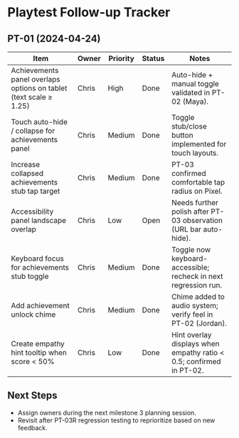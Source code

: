 # Playtest Follow-up Tracker

## PT-01 (2024-04-24)
| Item | Owner | Priority | Status | Notes |
|------|-------|----------|--------|-------|
| Achievements panel overlaps options on tablet (text scale ≥ 1.25) | Chris | High | Done | Auto-hide + manual toggle validated in PT-02 (Maya). |
| Touch auto-hide / collapse for achievements panel | Chris | Medium | Done | Toggle stub/close button implemented for touch layouts. |
| Increase collapsed achievements stub tap target | Chris | Medium | Done | PT-03 confirmed comfortable tap radius on Pixel. |
| Accessibility panel landscape overlap | Chris | Low | Open | Needs further polish after PT-03 observation (URL bar auto-hide). |
| Keyboard focus for achievements stub toggle | Chris | Medium | Done | Toggle now keyboard-accessible; recheck in next regression run. |
| Add achievement unlock chime | Chris | Medium | Done | Chime added to audio system; verify feel in PT-02 (Jordan). |
| Create empathy hint tooltip when score < 50% | Chris | Low | Done | Hint overlay displays when empathy ratio < 0.5; confirmed in PT-02. |

## Next Steps
- Assign owners during the next milestone 3 planning session.
- Revisit after PT-03R regression testing to reprioritize based on new feedback.
